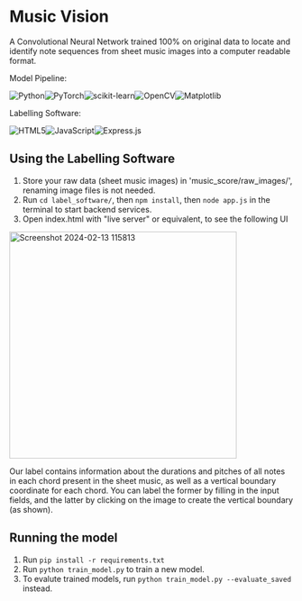 # Music Vision

A Convolutional Neural Network trained 100% on original data to locate and identify note sequences from sheet music images into a computer readable format.

 Model Pipeline:

![Python](https://img.shields.io/badge/python-3670A0?style=for-the-badge&logo=python&logoColor=ffdd54)![PyTorch](https://img.shields.io/badge/PyTorch-%23EE4C2C.svg?style=for-the-badge&logo=PyTorch&logoColor=white)![scikit-learn](https://img.shields.io/badge/scikit--learn-%23F7931E.svg?style=for-the-badge&logo=scikit-learn&logoColor=white)![OpenCV](https://img.shields.io/badge/opencv-%23white.svg?style=for-the-badge&logo=opencv&logoColor=white)![Matplotlib](https://img.shields.io/badge/Matplotlib-%23ffffff.svg?style=for-the-badge&logo=Matplotlib&logoColor=black)

Labelling Software:

![HTML5](https://img.shields.io/badge/html5-%23E34F26.svg?style=for-the-badge&logo=html5&logoColor=white)![JavaScript](https://img.shields.io/badge/javascript-%23323330.svg?style=for-the-badge&logo=javascript&logoColor=%23F7DF1E)![Express.js](https://img.shields.io/badge/express.js-%23404d59.svg?style=for-the-badge&logo=express&logoColor=%2361DAFB)


## Using the Labelling Software

1. Store your raw data (sheet music images) in 'music_score/raw_images/', renaming image files is not needed.
2. Run ```cd label_software/```, then ```npm install```, then ```node app.js``` in the terminal to start backend services.
3. Open index.html with "live server" or equivalent, to see the following UI

<img width="403" alt="Screenshot 2024-02-13 115813" src="https://github.com/JeffreyQin/Music_Vision/assets/122770444/7a62838c-e6d7-49d4-a98f-533de77cab97">

Our label contains information about the durations and pitches of all notes in each chord present in the sheet music, as well as a vertical boundary coordinate for each chord. You can label the former by filling in the input fields, and the latter by clicking on the image to create the vertical boundary (as shown).

## Running the model

1. Run ```pip install -r requirements.txt```
2. Run ```python train_model.py``` to train a new model.
3. To evalute trained models, run ```python train_model.py --evaluate_saved``` instead.
